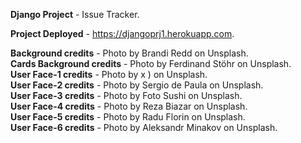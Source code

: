 **Django Project** - Issue Tracker.  
 
**Project Deployed** - https://djangoprj1.herokuapp.com.


**Background credits** - Photo by Brandi Redd on Unsplash.   
**Cards Background credits** - Photo by Ferdinand Stöhr on Unsplash.  
**User Face-1 credits** - Photo by x ) on Unsplash.  
**User Face-2 credits** - Photo by Sergio de Paula on Unsplash.  
**User Face-3 credits** - Photo by Foto Sushi on Unsplash.  
**User Face-4 credits** - Photo by Reza Biazar on Unsplash.  
**User Face-5 credits** - Photo by Radu Florin on Unsplash.  
**User Face-6 credits** - Photo by Aleksandr Minakov on Unsplash.  



